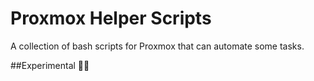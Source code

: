 # Proxmox Helper Scripts
A collection of bash scripts for Proxmox that can automate some tasks.  

##Experimental 👷‍♀️ 
